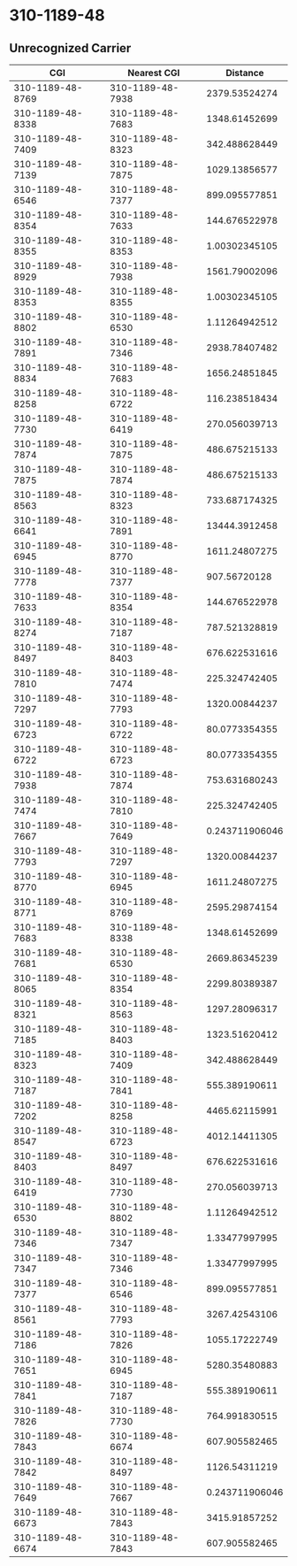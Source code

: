 # 310-1189-48
## Unrecognized Carrier


| CGI | Nearest CGI | Distance |
|-----|-------------|----------|
| 310-1189-48-8769 | 310-1189-48-7938 | 2379.53524274 |
| 310-1189-48-8338 | 310-1189-48-7683 | 1348.61452699 |
| 310-1189-48-7409 | 310-1189-48-8323 | 342.488628449 |
| 310-1189-48-7139 | 310-1189-48-7875 | 1029.13856577 |
| 310-1189-48-6546 | 310-1189-48-7377 | 899.095577851 |
| 310-1189-48-8354 | 310-1189-48-7633 | 144.676522978 |
| 310-1189-48-8355 | 310-1189-48-8353 | 1.00302345105 |
| 310-1189-48-8929 | 310-1189-48-7938 | 1561.79002096 |
| 310-1189-48-8353 | 310-1189-48-8355 | 1.00302345105 |
| 310-1189-48-8802 | 310-1189-48-6530 | 1.11264942512 |
| 310-1189-48-7891 | 310-1189-48-7346 | 2938.78407482 |
| 310-1189-48-8834 | 310-1189-48-7683 | 1656.24851845 |
| 310-1189-48-8258 | 310-1189-48-6722 | 116.238518434 |
| 310-1189-48-7730 | 310-1189-48-6419 | 270.056039713 |
| 310-1189-48-7874 | 310-1189-48-7875 | 486.675215133 |
| 310-1189-48-7875 | 310-1189-48-7874 | 486.675215133 |
| 310-1189-48-8563 | 310-1189-48-8323 | 733.687174325 |
| 310-1189-48-6641 | 310-1189-48-7891 | 13444.3912458 |
| 310-1189-48-6945 | 310-1189-48-8770 | 1611.24807275 |
| 310-1189-48-7778 | 310-1189-48-7377 | 907.56720128 |
| 310-1189-48-7633 | 310-1189-48-8354 | 144.676522978 |
| 310-1189-48-8274 | 310-1189-48-7187 | 787.521328819 |
| 310-1189-48-8497 | 310-1189-48-8403 | 676.622531616 |
| 310-1189-48-7810 | 310-1189-48-7474 | 225.324742405 |
| 310-1189-48-7297 | 310-1189-48-7793 | 1320.00844237 |
| 310-1189-48-6723 | 310-1189-48-6722 | 80.0773354355 |
| 310-1189-48-6722 | 310-1189-48-6723 | 80.0773354355 |
| 310-1189-48-7938 | 310-1189-48-7874 | 753.631680243 |
| 310-1189-48-7474 | 310-1189-48-7810 | 225.324742405 |
| 310-1189-48-7667 | 310-1189-48-7649 | 0.243711906046 |
| 310-1189-48-7793 | 310-1189-48-7297 | 1320.00844237 |
| 310-1189-48-8770 | 310-1189-48-6945 | 1611.24807275 |
| 310-1189-48-8771 | 310-1189-48-8769 | 2595.29874154 |
| 310-1189-48-7683 | 310-1189-48-8338 | 1348.61452699 |
| 310-1189-48-7681 | 310-1189-48-6530 | 2669.86345239 |
| 310-1189-48-8065 | 310-1189-48-8354 | 2299.80389387 |
| 310-1189-48-8321 | 310-1189-48-8563 | 1297.28096317 |
| 310-1189-48-7185 | 310-1189-48-8403 | 1323.51620412 |
| 310-1189-48-8323 | 310-1189-48-7409 | 342.488628449 |
| 310-1189-48-7187 | 310-1189-48-7841 | 555.389190611 |
| 310-1189-48-7202 | 310-1189-48-8258 | 4465.62115991 |
| 310-1189-48-8547 | 310-1189-48-6723 | 4012.14411305 |
| 310-1189-48-8403 | 310-1189-48-8497 | 676.622531616 |
| 310-1189-48-6419 | 310-1189-48-7730 | 270.056039713 |
| 310-1189-48-6530 | 310-1189-48-8802 | 1.11264942512 |
| 310-1189-48-7346 | 310-1189-48-7347 | 1.33477997995 |
| 310-1189-48-7347 | 310-1189-48-7346 | 1.33477997995 |
| 310-1189-48-7377 | 310-1189-48-6546 | 899.095577851 |
| 310-1189-48-8561 | 310-1189-48-7793 | 3267.42543106 |
| 310-1189-48-7186 | 310-1189-48-7826 | 1055.17222749 |
| 310-1189-48-7651 | 310-1189-48-6945 | 5280.35480883 |
| 310-1189-48-7841 | 310-1189-48-7187 | 555.389190611 |
| 310-1189-48-7826 | 310-1189-48-7730 | 764.991830515 |
| 310-1189-48-7843 | 310-1189-48-6674 | 607.905582465 |
| 310-1189-48-7842 | 310-1189-48-8497 | 1126.54311219 |
| 310-1189-48-7649 | 310-1189-48-7667 | 0.243711906046 |
| 310-1189-48-6673 | 310-1189-48-7843 | 3415.91857252 |
| 310-1189-48-6674 | 310-1189-48-7843 | 607.905582465 |
